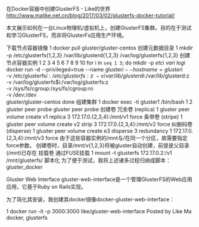 在Docker容器中创建GlusterFS - Like的世界 http://www.malike.net.cn/blog/2017/03/02/glusterfs-docker-tutorial/

本文展示如何在一台Linux物理机/虚拟机上，创建GlusterFS集群。目的在于测试和学习GlusterFS，而非将GlusterFs应用生产环境。

下载节点容器镜像
1
docker pull gluster/gluster-centos
创建元数据目录
1
mkdir -p /etc/glusterfs{1,2,3} /var/lib/glusterd{1,2,3} /var/log/glusterfs{1,2,3}
创建节点容器实例
1
2
3
4
5
6
7
8
9
10
for i in `seq 1 3`; do
        mkdir -p $etc$i $var$i $log$i
        docker run -d --privileged=true --name gluster$i --hostname=gluster$i \
                -v /etc/glusterfs$i:/etc/glusterfs:z \
                -v /var/lib/glusterd$i:/var/lib/glusterd:z \
                -v /var/log/glusterfs$i:/var/log/glusterfs:z \
                -v /sys/fs/cgroup:/sys/fs/cgroup:ro \
                -v /dev:/dev \
                gluster/gluster-centos
done
组建集群
1
docker exec -ti gluster1 /bin/bash
1
2
gluster peer probe <gluster2 ip addr>
gluster peer probe <gluster3 ip addr>
创建卷
冗余卷 (replica)
1
gluster peer volume create v1 replica 3 172.17.0.{2,3,4}:/mnt/v1 force
条带卷 (stripe)
1
gluster peer volume create v2 strip 3 172.17.0.{2,3,4}:/mnt/v2 force
纠删码卷 (disperse)
1
gluster peer volume create e3 disperse 3 redundancy 1 172.17.0.{2,3,4}:/mnt/v3 force
由于这些容器实例的/mnt与/在同一个分区，故需要指定force参数。
创建卷时，目录/mnt/v{1,2,3}将被gluster自动创建，前提是父目录 (/mnt)已存在
挂载卷
通过FUSE挂载
1
mount -t glusterfs 172.17.0.2:/v1 /mnt/glusterfs/
脚本化
为了便于测试，我将上述诸多过程归纳成脚本：gluster_docker

Gluster Web Interface
gluster-web-interface是一个管理GlusterFS的Web应用应用，它基于Ruby on Rails实现。

为了简化其安装，我创建其docker镜像docker-gluster-web-interface：

1
docker run -it -p 3000:3000 like/gluster-web-interface
Posted by Like Ma    docker, glusterfs